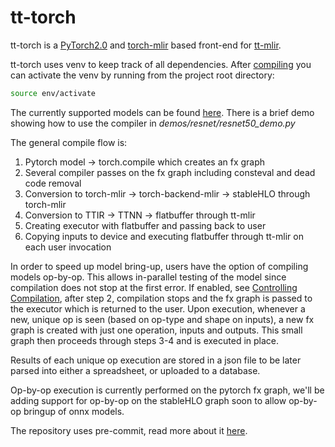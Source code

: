 # tt-torch

tt-torch is a [PyTorch2.0](https://pytorch.org/get-started/pytorch-2.0/) and [torch-mlir](https://github.com/llvm/torch-mlir/) based front-end for [tt-mlir](https://github.com/tenstorrent/tt-mlir/).

tt-torch uses venv to keep track of all dependencies. After [compiling](https://docs.tenstorrent.com/tt-torch/build.html) you can activate the venv by running from the project root directory:

```bash
source env/activate
```

The currently supported models can be found [here](https://docs.tenstorrent.com/tt-torch/models/supported_models.html).
There is a brief demo showing how to use the compiler in *demos/resnet/resnet50_demo.py*

The general compile flow is:
 1. Pytorch model -> torch.compile which creates an fx graph
 2. Several compiler passes on the fx graph including consteval and dead code removal
 3. Conversion to torch-mlir -> torch-backend-mlir -> stableHLO through torch-mlir
 4. Conversion to TTIR -> TTNN -> flatbuffer through tt-mlir
 5. Creating executor with flatbuffer and passing back to user
 6. Copying inputs to device and executing flatbuffer through tt-mlir on each user invocation

In order to speed up model bring-up, users have the option of compiling models op-by-op. This allows in-parallel testing of the model since compilation does not stop at the first error. If enabled, see [Controlling Compilation](https://docs.tenstorrent.com/tt-torch/controlling.html), after step 2, compilation stops and the fx graph is passed to the executor which is returned to the user. Upon execution, whenever a new, unique op is seen (based on op-type and shape on inputs), a new fx graph is created with just one operation, inputs and outputs. This small graph then proceeds through steps 3-4 and is executed in place.

Results of each unique op execution are stored in a json file to be later parsed into either a spreadsheet, or uploaded to a database.

Op-by-op execution is currently performed on the pytorch fx graph, we'll be adding support for op-by-op on the stableHLO graph soon to allow op-by-op bringup of onnx models.

The repository uses pre-commit, read more about it [here](https://docs.tenstorrent.com/tt-torch/pre_-_commit.html).
